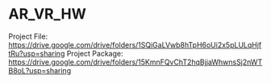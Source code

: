 # AR_VR_HW

Project File: https://drive.google.com/drive/folders/1SQiGaLVwb8hTpH6oUi2x5pLULqHjftRu?usp=sharing
Project Package: https://drive.google.com/drive/folders/15KmnFQvChT2hqBjjaWhwnsSj2nWTB8oL?usp=sharing
